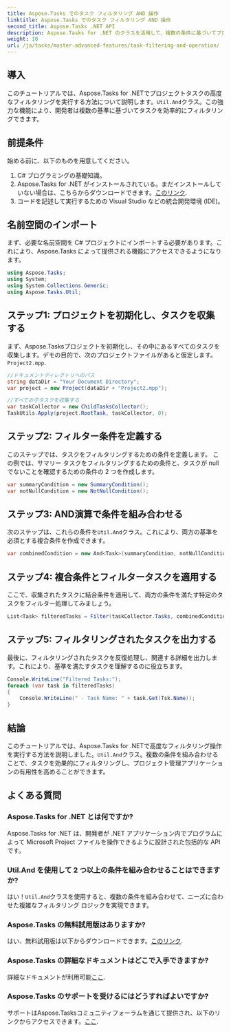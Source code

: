 ```yaml
---
title: Aspose.Tasks でのタスク フィルタリング AND 操作
linktitle: Aspose.Tasks でのタスク フィルタリング AND 操作
second_title: Aspose.Tasks .NET API
description: Aspose.Tasks for .NET のクラスを活用して、複数の条件に基づいてプロジェクト タスクをフィルター処理する方法を学びます。サマリー タスクや null 以外の属性などの基準を組み合わせます。
weight: 10
url: /ja/tasks/master-advanced-features/task-filtering-and-operation/
---
```

## 導入

このチュートリアルでは、Aspose.Tasks for .NETでプロジェクトタスクの高度なフィルタリングを実行する方法について説明します。`Util.And`クラス。この強力な機能により、開発者は複数の基準に基づいてタスクを効率的にフィルタリングできます。

## 前提条件

始める前に、以下のものを用意してください。

1. C# プログラミングの基礎知識。
2.  Aspose.Tasks for .NET がインストールされている。まだインストールしていない場合は、こちらからダウンロードできます。[このリンク](https://releases.aspose.com/tasks/net/).
3. コードを記述して実行するための Visual Studio などの統合開発環境 (IDE)。

## 名前空間のインポート

まず、必要な名前空間を C# プロジェクトにインポートする必要があります。これにより、Aspose.Tasks によって提供される機能にアクセスできるようになります。

```csharp
using Aspose.Tasks;
using System;
using System.Collections.Generic;
using Aspose.Tasks.Util;

```

## ステップ1: プロジェクトを初期化し、タスクを収集する

まず、Aspose.Tasksプロジェクトを初期化し、その中にあるすべてのタスクを収集します。デモの目的で、次のプロジェクトファイルがあると仮定します。`Project2.mpp`.

```csharp
//ドキュメントディレクトリへのパス
string dataDir = "Your Document Directory";
var project = new Project(dataDir + "Project2.mpp");

//すべての子タスクを収集する
var taskCollector = new ChildTasksCollector();
TaskUtils.Apply(project.RootTask, taskCollector, 0);
```

## ステップ2: フィルター条件を定義する

このステップでは、タスクをフィルタリングするための条件を定義します。 この例では、サマリー タスクをフィルタリングするための条件と、タスクが null でないことを確認するための条件の 2 つを作成します。

```csharp
var summaryCondition = new SummaryCondition();
var notNullCondition = new NotNullCondition();
```

## ステップ3: AND演算で条件を組み合わせる

次のステップは、これらの条件を`Util.And`クラス。これにより、両方の基準を必須とする複合条件を作成できます。

```csharp
var combinedCondition = new And<Task>(summaryCondition, notNullCondition);
```

## ステップ4: 複合条件とフィルタータスクを適用する

ここで、収集されたタスクに結合条件を適用して、両方の条件を満たす特定のタスクをフィルター処理してみましょう。

```csharp
List<Task> filteredTasks = Filter(taskCollector.Tasks, combinedCondition);
```

## ステップ5: フィルタリングされたタスクを出力する

最後に、フィルタリングされたタスクを反復処理し、関連する詳細を出力します。これにより、基準を満たすタスクを理解するのに役立ちます。

```csharp
Console.WriteLine("Filtered Tasks:");
foreach (var task in filteredTasks)
{
    Console.WriteLine(" - Task Name: " + task.Get(Tsk.Name));
}
```

## 結論

このチュートリアルでは、Aspose.Tasks for .NETで高度なフィルタリング操作を実行する方法を説明しました。`Util.And`クラス。複数の条件を組み合わせることで、タスクを効果的にフィルタリングし、プロジェクト管理アプリケーションの有用性を高めることができます。

## よくある質問

### Aspose.Tasks for .NET とは何ですか?

Aspose.Tasks for .NET は、開発者が .NET アプリケーション内でプログラムによって Microsoft Project ファイルを操作できるように設計された包括的な API です。

### Util.And を使用して 2 つ以上の条件を組み合わせることはできますか?

はい！`Util.And`クラスを使用すると、複数の条件を組み合わせて、ニーズに合わせた複雑なフィルタリング ロジックを実現できます。

### Aspose.Tasks の無料試用版はありますか?

はい、無料試用版は以下からダウンロードできます。[このリンク](https://releases.aspose.com/).

### Aspose.Tasks の詳細なドキュメントはどこで入手できますか?

詳細なドキュメントが利用可能[ここ](https://reference.aspose.com/tasks/net/).

### Aspose.Tasks のサポートを受けるにはどうすればよいですか?

サポートはAspose.Tasksコミュニティフォーラムを通じて提供され、以下のリンクからアクセスできます。[ここ](https://forum.aspose.com/c/tasks/15).